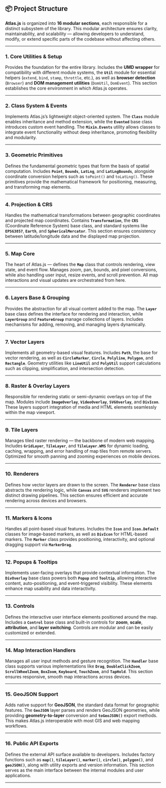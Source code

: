 ## 📦 Project Structure

**Atlas.js** is organized into **16 modular sections**, each responsible for a distinct subsystem of the library. This modular architecture ensures clarity, maintainability, and scalability — allowing developers to understand, modify, or extend specific parts of the codebase without affecting others.

---

### **1. Core Utilities & Setup**

Provides the foundation for the entire library.
Includes the **UMD wrapper** for compatibility with different module systems, the **`Util`** module for essential helpers (`extend`, `bind`, `stamp`, `throttle`, etc.), as well as **browser detection** (`Browser`) and **DOM management utilities** (`DomUtil`, `DomEvent`).
This section establishes the core environment in which Atlas.js operates.

---

### **2. Class System & Events**

Implements Atlas.js’s lightweight object-oriented system.
The **`Class`** module enables inheritance and method extension, while the **`Evented`** base class introduces custom event handling.
The **`Mixin.Events`** utility allows classes to integrate event functionality without deep inheritance, promoting flexibility and modularity.

---

### **3. Geometric Primitives**

Defines the fundamental geometric types that form the basis of spatial computation.
Includes **`Point`**, **`Bounds`**, **`LatLng`**, and **`LatLngBounds`**, alongside coordinate conversion helpers such as `toPoint()` and `toLatLng()`.
These primitives provide the mathematical framework for positioning, measuring, and transforming map elements.

---

### **4. Projection & CRS**

Handles the mathematical transformations between geographic coordinates and projected map coordinates.
Contains **`Transformation`**, the **`CRS`** (Coordinate Reference System) base class, and standard systems like **`EPSG3857`**, **`Earth`**, and **`SphericalMercator`**.
This section ensures consistency between latitude/longitude data and the displayed map projection.

---

### **5. Map Core**

The heart of Atlas.js — defines the **`Map`** class that controls rendering, view state, and event flow.
Manages zoom, pan, bounds, and pixel conversions, while also handling user input, resize events, and scroll prevention.
All map interactions and visual updates are orchestrated from here.

---

### **6. Layers Base & Grouping**

Provides the abstraction for all visual content added to the map.
The **`Layer`** base class defines the interface for rendering and interaction, while **`LayerGroup`** and **`FeatureGroup`** manage collections of layers.
Includes mechanisms for adding, removing, and managing layers dynamically.

---

### **7. Vector Layers**

Implements all geometry-based visual features.
Includes **`Path`**, the base for vector rendering, as well as **`CircleMarker`**, **`Circle`**, **`Polyline`**, **`Polygon`**, and **`Rectangle`**.
Geometry utilities like **`LineUtil`** and **`PolyUtil`** support calculations such as clipping, simplification, and intersection detection.

---

### **8. Raster & Overlay Layers**

Responsible for rendering static or semi-dynamic overlays on top of the map.
Modules include **`ImageOverlay`**, **`VideoOverlay`**, **`SVGOverlay`**, and **`DivIcon`**.
These layers support integration of media and HTML elements seamlessly within the map viewport.

---

### **9. Tile Layers**

Manages tiled raster rendering — the backbone of modern web mapping.
Includes **`GridLayer`**, **`TileLayer`**, and **`TileLayer.WMS`** for dynamic loading, caching, wrapping, and error handling of map tiles from remote servers.
Optimized for smooth panning and zooming experiences on mobile devices.

---

### **10. Renderers**

Defines how vector layers are drawn to the screen.
The **`Renderer`** base class abstracts the rendering logic, while **`Canvas`** and **`SVG`** renderers implement two distinct drawing pipelines.
This section ensures efficient and accurate rendering across devices and browsers.

---

### **11. Markers & Icons**

Handles all point-based visual features.
Includes the **`Icon`** and **`Icon.Default`** classes for image-based markers, as well as **`DivIcon`** for HTML-based markers.
The **`Marker`** class provides positioning, interactivity, and optional dragging support via **`MarkerDrag`**.

---

### **12. Popups & Tooltips**

Implements user-facing overlays that provide contextual information.
The **`DivOverlay`** base class powers both **`Popup`** and **`Tooltip`**, allowing interactive content, auto-positioning, and event-triggered visibility.
These elements enhance map usability and data interactivity.

---

### **13. Controls**

Defines the interactive user interface elements positioned around the map.
Includes a **`Control`** base class and built-in controls for **zoom**, **scale**, **attribution**, and **layer switching**.
Controls are modular and can be easily customized or extended.

---

### **14. Map Interaction Handlers**

Manages all user input methods and gesture recognition.
The **`Handler`** base class supports various implementations like **`Drag`**, **`DoubleClickZoom`**, **`ScrollWheelZoom`**, **`BoxZoom`**, **`Keyboard`**, **`TouchZoom`**, and **`TapHold`**.
This section ensures responsive, smooth map interactions across devices.

---

### **15. GeoJSON Support**

Adds native support for **GeoJSON**, the standard data format for geographic features.
The **`GeoJSON`** layer parses and renders GeoJSON geometries, while providing **geometry-to-layer** conversion and **`toGeoJSON()`** export methods.
This makes Atlas.js interoperable with most GIS and web mapping workflows.

---

### **16. Public API Exports**

Defines the external API surface available to developers.
Includes factory functions such as **`map()`**, **`tileLayer()`**, **`marker()`**, **`circle()`**, **`polygon()`**, and **`geoJSON()`**, along with utility exports and version information.
This section serves as the main interface between the internal modules and user applications.

---
